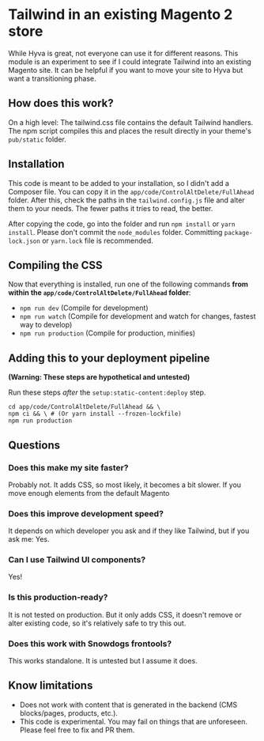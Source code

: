 # Tailwind in an existing Magento 2 store

While Hyva is great, not everyone can use it for different reasons. This module is an experiment to see if I could integrate Tailwind into an existing Magento site. It can be helpful if you want to move your site to Hyva but want a transitioning phase.

## How does this work?

On a high level: The tailwind.css file contains the default Tailwind handlers. The npm script compiles this and places the result directly in your theme's `pub/static` folder.

## Installation

This code is meant to be added to your installation, so I didn't add a Composer file. You can copy it in the `app/code/ControlAltDelete/FullAhead` folder. After this, check the paths in the `tailwind.config.js` file and alter them to your needs. The fewer paths it tries to read, the better.

After copying the code, go into the folder and run `npm install` or `yarn install`. Please don't commit the `node_modules` folder. Committing `package-lock.json` or `yarn.lock` file is recommended.

## Compiling the CSS

Now that everything is installed, run one of the following commands **from within the `app/code/ControlAltDelete/FullAhead` folder**:

- `npm run dev` (Compile for development)
- `npm run watch` (Compile for development and watch for changes, fastest way to develop)
- `npm run production` (Compile for production, minifies)

## Adding this to your deployment pipeline

**(Warning: These steps are hypothetical and untested)**

Run these steps *after* the `setup:static-content:deploy` step.
```
cd app/code/ControlAltDelete/FullAhead && \
npm ci && \ # (Or yarn install --frozen-lockfile)
npm run production
```

## Questions

### Does this make my site faster?

Probably not. It adds CSS, so most likely, it becomes a bit slower. If you move enough elements from the default Magento

### Does this improve development speed?

It depends on which developer you ask and if they like Tailwind, but if you ask me: Yes.

### Can I use Tailwind UI components?

Yes!

### Is this production-ready?

It is not tested on production. But it only adds CSS, it doesn't remove or alter existing code, so it's relatively safe to try this out.

### Does this work with Snowdogs frontools?

This works standalone. It is untested but I assume it does.

## Know limitations

- Does not work with content that is generated in the backend (CMS blocks/pages, products, etc.).
- This code is experimental. You may fail on things that are unforeseen. Please feel free to fix and PR them. 
